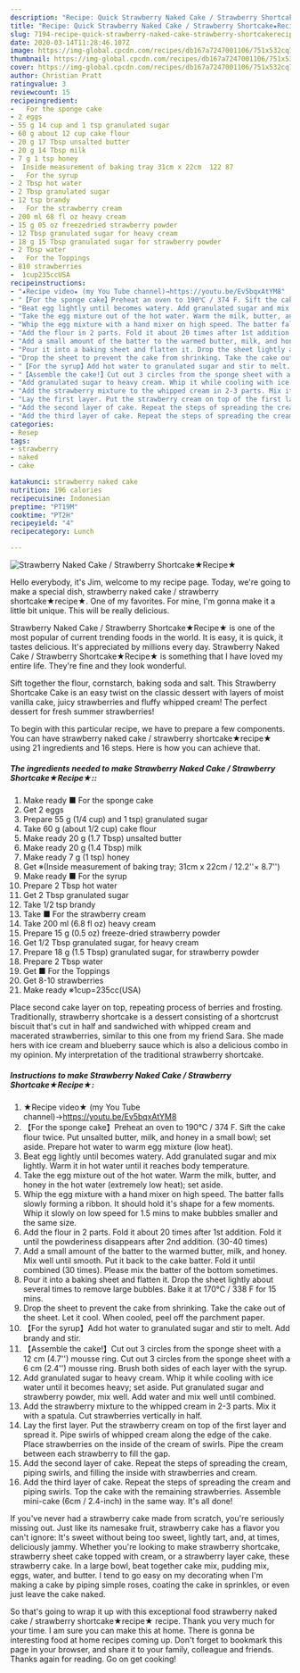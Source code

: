 ```yaml
---
description: "Recipe: Quick Strawberry Naked Cake / Strawberry Shortcake★Recipe★"
title: "Recipe: Quick Strawberry Naked Cake / Strawberry Shortcake★Recipe★"
slug: 7194-recipe-quick-strawberry-naked-cake-strawberry-shortcakerecipe
date: 2020-03-14T11:28:46.107Z
image: https://img-global.cpcdn.com/recipes/db167a7247001106/751x532cq70/strawberry-naked-cake-strawberry-shortcake★recipe★-recipe-main-photo.jpg
thumbnail: https://img-global.cpcdn.com/recipes/db167a7247001106/751x532cq70/strawberry-naked-cake-strawberry-shortcake★recipe★-recipe-main-photo.jpg
cover: https://img-global.cpcdn.com/recipes/db167a7247001106/751x532cq70/strawberry-naked-cake-strawberry-shortcake★recipe★-recipe-main-photo.jpg
author: Christian Pratt
ratingvalue: 3
reviewcount: 15
recipeingredient:
-   For the sponge cake
- 2 eggs
- 55 g 14 cup and 1 tsp granulated sugar
- 60 g about 12 cup cake flour
- 20 g 17 Tbsp unsalted butter
- 20 g 14 Tbsp milk
- 7 g 1 tsp honey
-  Inside measurement of baking tray 31cm x 22cm  122 87
-   For the syrup
- 2 Tbsp hot water
- 2 Tbsp granulated sugar
- 12 tsp brandy
-   For the strawberry cream
- 200 ml 68 fl oz heavy cream
- 15 g 05 oz freezedried strawberry powder
- 12 Tbsp granulated sugar for heavy cream
- 18 g 15 Tbsp granulated sugar for strawberry powder
- 2 Tbsp water
-   For the Toppings
- 810 strawberries
-  1cup235ccUSA
recipeinstructions:
- "★Recipe video★ (my You Tube channel)→https://youtu.be/Ev5bqxAtYM8"
- "【For the sponge cake】Preheat an oven to 190℃ / 374 F. Sift the cake flour twice. Put unsalted butter, milk, and honey in a small bowl; set aside. Prepare hot water to warm egg mixture (low heat)."
- "Beat egg lightly until becomes watery. Add granulated sugar and mix lightly. Warm it in hot water until it reaches body temperature."
- "Take the egg mixture out of the hot water. Warm the milk, butter, and honey in the hot water (extremely low heat); set aside."
- "Whip the egg mixture with a hand mixer on high speed. The batter falls slowly forming a ribbon. It should hold it&#39;s shape for a few moments. Whip it slowly on low speed for 1.5 mins to make bubbles smaller and the same size."
- "Add the flour in 2 parts. Fold it about 20 times after 1st addition. Fold it until the powderiness disappears after 2nd addition. (30-40 times)"
- "Add a small amount of the batter to the warmed butter, milk, and honey. Mix well until smooth. Put it back to the cake batter. Fold it until combined (30 times). Please mix the batter of the bottom sometimes."
- "Pour it into a baking sheet and flatten it. Drop the sheet lightly about several times to remove large bubbles. Bake it at 170℃ / 338 F for 15 mins."
- "Drop the sheet to prevent the cake from shrinking. Take the cake out of the sheet. Let it cool. When cooled, peel off the parchment paper."
- "【For the syrup】Add hot water to granulated sugar and stir to melt. Add brandy and stir."
- "【Assemble the cake!】Cut out 3 circles from the sponge sheet with a 12 cm (4.7&#39;&#39;) mousse ring. Cut out 3 circles from the sponge sheet with a 6 cm (2.4&#39;&#39;) mousse ring. Brush both sides of each layer with the syrup."
- "Add granulated sugar to heavy cream. Whip it while cooling with ice water until it becomes heavy; set aside. Put granulated sugar and strawberry powder, mix well. Add water and mix well until combined."
- "Add the strawberry mixture to the whipped cream in 2-3 parts. Mix it with a spatula. Cut strawberries vertically in half."
- "Lay the first layer. Put the strawberry cream on top of the first layer and spread it. Pipe swirls of whipped cream along the edge of the cake. Place strawberries on the inside of the cream of swirls. Pipe the cream between each strawberry to fill the gap."
- "Add the second layer of cake. Repeat the steps of spreading the cream, piping swirls, and filling the inside with strawberries and cream."
- "Add the third layer of cake. Repeat the steps of spreading the cream and piping swirls. Top the cake with the remaining strawberries. Assemble mini-cake (6cm / 2.4-inch) in the same way. It&#39;s all done!"
categories:
- Resep
tags:
- strawberry
- naked
- cake

katakunci: strawberry naked cake
nutrition: 196 calories
recipecuisine: Indonesian
preptime: "PT19M"
cooktime: "PT2H"
recipeyield: "4"
recipecategory: Lunch

---
```



![Strawberry Naked Cake / Strawberry Shortcake★Recipe★](https://img-global.cpcdn.com/recipes/db167a7247001106/751x532cq70/strawberry-naked-cake-strawberry-shortcake★recipe★-recipe-main-photo.jpg)

Hello everybody, it's Jim, welcome to my recipe page. Today, we're going to make a special dish, strawberry naked cake / strawberry shortcake★recipe★. One of my favorites. For mine, I'm gonna make it a little bit unique. This will be really delicious.

Strawberry Naked Cake / Strawberry Shortcake★Recipe★ is one of the most popular of current trending foods in the world. It is easy, it is quick, it tastes delicious. It's appreciated by millions every day. Strawberry Naked Cake / Strawberry Shortcake★Recipe★ is something that I have loved my entire life. They're fine and they look wonderful.

Sift together the flour, cornstarch, baking soda and salt. This Strawberry Shortcake Cake is an easy twist on the classic dessert with layers of moist vanilla cake, juicy strawberries and fluffy whipped cream! The perfect dessert for fresh summer strawberries!


To begin with this particular recipe, we have to prepare a few components. You can have strawberry naked cake / strawberry shortcake★recipe★ using 21 ingredients and 16 steps. Here is how you can achieve that.

##### The ingredients needed to make Strawberry Naked Cake / Strawberry Shortcake★Recipe★::

1. Make ready  ■ For the sponge cake
1. Get 2 eggs
1. Prepare 55 g (1/4 cup) and 1 tsp) granulated sugar
1. Take 60 g (about 1/2 cup) cake flour
1. Make ready 20 g (1.7 Tbsp) unsalted butter
1. Make ready 20 g (1.4 Tbsp) milk
1. Make ready 7 g (1 tsp) honey
1. Get  ※(Inside measurement of baking tray; 31cm x 22cm / 12.2&#39;&#39;× 8.7&#39;&#39;)
1. Make ready  ■ For the syrup
1. Prepare 2 Tbsp hot water
1. Get 2 Tbsp granulated sugar
1. Take 1/2 tsp brandy
1. Take  ■ For the strawberry cream
1. Take 200 ml (6.8 fl oz) heavy cream
1. Prepare 15 g (0.5 oz) freeze-dried strawberry powder
1. Get 1/2 Tbsp granulated sugar, for heavy cream
1. Prepare 18 g (1.5 Tbsp) granulated sugar, for strawberry powder
1. Prepare 2 Tbsp water
1. Get  ■ For the Toppings
1. Get 8-10 strawberries
1. Make ready  ※1cup=235cc(USA)


Place second cake layer on top, repeating process of berries and frosting. Traditionally, strawberry shortcake is a dessert consisting of a shortcrust biscuit that&#39;s cut in half and sandwiched with whipped cream and macerated strawberries, similar to this one from my friend Sara. She made hers with ice cream and blueberry sauce which is also a delicious combo in my opinion. My interpretation of the traditional strawberry shortcake. 

##### Instructions to make Strawberry Naked Cake / Strawberry Shortcake★Recipe★:

1. ★Recipe video★ (my You Tube channel)→https://youtu.be/Ev5bqxAtYM8
1. 【For the sponge cake】Preheat an oven to 190℃ / 374 F. Sift the cake flour twice. Put unsalted butter, milk, and honey in a small bowl; set aside. Prepare hot water to warm egg mixture (low heat).
1. Beat egg lightly until becomes watery. Add granulated sugar and mix lightly. Warm it in hot water until it reaches body temperature.
1. Take the egg mixture out of the hot water. Warm the milk, butter, and honey in the hot water (extremely low heat); set aside.
1. Whip the egg mixture with a hand mixer on high speed. The batter falls slowly forming a ribbon. It should hold it&#39;s shape for a few moments. Whip it slowly on low speed for 1.5 mins to make bubbles smaller and the same size.
1. Add the flour in 2 parts. Fold it about 20 times after 1st addition. Fold it until the powderiness disappears after 2nd addition. (30-40 times)
1. Add a small amount of the batter to the warmed butter, milk, and honey. Mix well until smooth. Put it back to the cake batter. Fold it until combined (30 times). Please mix the batter of the bottom sometimes.
1. Pour it into a baking sheet and flatten it. Drop the sheet lightly about several times to remove large bubbles. Bake it at 170℃ / 338 F for 15 mins.
1. Drop the sheet to prevent the cake from shrinking. Take the cake out of the sheet. Let it cool. When cooled, peel off the parchment paper.
1. 【For the syrup】Add hot water to granulated sugar and stir to melt. Add brandy and stir.
1. 【Assemble the cake!】Cut out 3 circles from the sponge sheet with a 12 cm (4.7&#39;&#39;) mousse ring. Cut out 3 circles from the sponge sheet with a 6 cm (2.4&#39;&#39;) mousse ring. Brush both sides of each layer with the syrup.
1. Add granulated sugar to heavy cream. Whip it while cooling with ice water until it becomes heavy; set aside. Put granulated sugar and strawberry powder, mix well. Add water and mix well until combined.
1. Add the strawberry mixture to the whipped cream in 2-3 parts. Mix it with a spatula. Cut strawberries vertically in half.
1. Lay the first layer. Put the strawberry cream on top of the first layer and spread it. Pipe swirls of whipped cream along the edge of the cake. Place strawberries on the inside of the cream of swirls. Pipe the cream between each strawberry to fill the gap.
1. Add the second layer of cake. Repeat the steps of spreading the cream, piping swirls, and filling the inside with strawberries and cream.
1. Add the third layer of cake. Repeat the steps of spreading the cream and piping swirls. Top the cake with the remaining strawberries. Assemble mini-cake (6cm / 2.4-inch) in the same way. It&#39;s all done!


If you&#39;ve never had a strawberry cake made from scratch, you&#39;re seriously missing out. Just like its namesake fruit, strawberry cake has a flavor you can&#39;t ignore: It&#39;s sweet without being too sweet, lightly tart, and, at times, deliciously jammy. Whether you&#39;re looking to make strawberry shortcake, strawberry sheet cake topped with cream, or a strawberry layer cake, these strawberry cake. In a large bowl, beat together cake mix, pudding mix, eggs, water, and butter. I tend to go easy on my decorating when I&#39;m making a cake by piping simple roses, coating the cake in sprinkles, or even just leave the cake naked. 

So that's going to wrap it up with this exceptional food strawberry naked cake / strawberry shortcake★recipe★ recipe. Thank you very much for your time. I am sure you can make this at home. There is gonna be interesting food at home recipes coming up. Don't forget to bookmark this page in your browser, and share it to your family, colleague and friends. Thanks again for reading. Go on get cooking!
